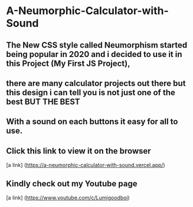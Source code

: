 # A-Neumorphic-Calculator-with-Sound
## The New CSS style called Neumorphism started being popular in 2020 and i decided to use it in this Project (My First JS Project),
## there are many calculator projects out there but this design i can tell you is not just one of the best BUT THE BEST
## With a sound on each buttons it easy for all to use.
## Click this link to view it on the browser
[a link] (https://a-neumorphic-calculator-with-sound.vercel.app/)
## Kindly check out my Youtube page
[a link] (https://www.youtube.com/c/Lumigoodboi)
